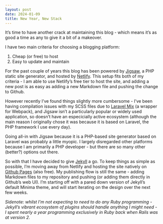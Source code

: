 ```yaml
---
layout: post
date: 2024-01-09
title: New Year, New Stack
---
```


It’s time to have another crack at maintaining this blog - which means it’s as good a time as any to give it a bit of a makeover.

I have two main criteria for choosing a blogging platform:

1. Cheap (or free) to host
2. Easy to update and maintain

For the past couple of years this blog has been powered by [Jigsaw](https://jigsaw.tighten.com), a PHP static site generator, and hosted by [Netlify](https://www.netlify.com). This setup fits both of my criteria - I am able to use Netlify’s free tier to host the site, and adding a new post is as easy as adding a new Markdown file and pushing the change to Github.

However recently I’ve found things slightly more cumbersome - I’ve been having compilation issues with my SCSS files due to [Laravel Mix](https://laravel-mix.com) (a wrapper for Webpack), and Jigsaw isn’t a particularly popular or widely used application, so doesn’t have an especicially active ecosystem (although the main reason I originally chose it was because it is based on Laravel, the PHP framework I use every day).

Going all-in with Jigsaw because it is a PHP-based site generator based on Laravel was probably a little myopic. I largely disregarded other platforms because I am primarily a PHP developer - but there are so many other (better?) options out there.

So with that I have decided to give [Jekyll](https://jekyllrb.com) a go. To keep things as simple as possible, I’m moving away from Netlify and hosting the site natively on [Github Pages](https://pages.github.com) (also free). My publishing flow is still the same - adding Markdown files to my repository and pushing (or adding them directly in Github’s web UI). I’m starting off with a pared down version of Jekyll’s default Minima theme, and will start iterating on the design over the next few weeks.

_Sidenote: whilst I’m not expecting to need to do any Ruby programming - Jekyll’s vibrant ecosystem of plugins should handle anything I might need - I spent nearly a year programming exclusively in Ruby back when Rails was at version 2._
